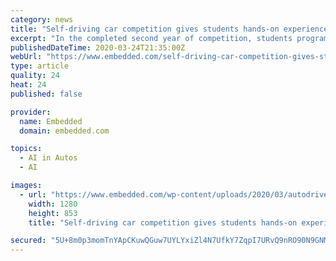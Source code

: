 ```yaml
---
category: news
title: "Self-driving car competition gives students hands-on experience"
excerpt: "In the completed second year of competition, students programmed their vehicles to abide by the rules of the road and avoid obstacles while navigating through a series of courses at Mcity, a self-driving car testing ground at the University of Michigan. “We coded vehicle behaviors for different scenarios such as lane change maneuvers and how ..."
publishedDateTime: 2020-03-24T21:35:00Z
webUrl: "https://www.embedded.com/self-driving-car-competition-gives-students-hands-on-experience/"
type: article
quality: 24
heat: 24
published: false

provider:
  name: Embedded
  domain: embedded.com

topics:
  - AI in Autos
  - AI

images:
  - url: "https://www.embedded.com/wp-content/uploads/2020/03/autodrive_2019_00409.jpg"
    width: 1280
    height: 853
    title: "Self-driving car competition gives students hands-on experience"

secured: "5U+8m0p3momTnYApCKuwQGuw7UYLYxiZl4N7UfkY7ZqpI7URvQ9nRO90N9GNMKyKjYhJdlMKrVReUdzBUCHvYMfWA8FfFwn9JFBIdSWm6O9K/2Rp4N6zGlT/7eYfBVV8zxJZaEOmz1f/IDOYHhbJIqFstQoU5YUxVFwCdfa+D0KMCOFgmDpwufdpgTFOHC/MDwphHLIkTxT3V39QuBFfC4SXl2TRp0qH9l96Jm5+tiROGbL+PTwSdLvA7dbBpGJ91ogXy9VSRvLRX5KZHgxKzC6wu1nK6W0IWsa07LZpxIkiUekge+wKawZWy3ESUlPO+zWZBtV12Px3gn9l9ydBIFwkcLD73de+K8Kxi6sFHiJ8Anpb7AbljibuZN/OCZ91/GcTL7HepdvOCWOoJKePRyDJXAYqJFhv5p4zLxsBGN7fKxlidtXnW7128kx6IkOFaJpPL/ckhUq/u6PdZOU8cUPl/3Lq6ZG/2QgNv1H22pU=;7YWHaHnKTu0/ehQTjQUUSQ=="
---
```


